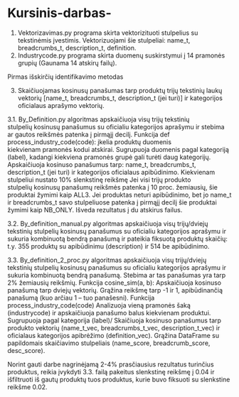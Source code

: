 # Kursinis-darbas-

1. Vektorizavimas.py programa skirta vektorizituoti stulpelius su tekstinėmis įvestimis. Vektorizuojami šie stulpeliai: name_t, breadcrumbs_t, description_t, definition.
2. Industrycode.py programa skirta duomenų suskirstymui į 14 pramonės grupių (Gaunama 14 atskirų failų).

Pirmas išskirčių identifikavimo metodas

3. Skaičiuojamas kosinusų panašumas tarp produktų trijų tekstinių laukų vektorių [name_t, breadcrumbs_t, description_t (jei turi)] ir kategorijos oficialaus aprašymo vektorių.

3.1. By_Definition.py algoritmas apskaičiuoja visų trijų tekstinių stulpelių kosinusų panašumus su oficialiu kategorijos aprašymu ir stebima ar gautos reikšmės patenka į pirmąjį decilį.
Funkcija def process_industry_code(code): įkelia produktų duomenis kiekvienam pramonės kodui atskirai. Sugrupuoja duomenis pagal kategoriją (label), kadangi kiekviena pramonės grupė gali turėti daug kategorijų.
Apskaičiuoja kosinuso panašumus tarp: name_t, breadcrumbs_t, description_t (jei turi) ir kategorijos oficialaus apibūdinimo.
Kiekvienam stulpeliui nustato 10% slenkstinę reikšmę
Jei visi trijų produkto stulpelių kosinusų panašumų reikšmės patenka į 10 proc. žemiausių, šie produktai žymimi kaip ALL3.
Jei produktas neturi apibūdinimo, bet jo name_t ir breadcrumbs_t savo stulpeliuose patenka į pirmąjį decilį šie produktai žymimi kaip NB_ONLY.
Išveda rezultatus į du atskirus failus.

3.2. By_definition_manual.py algoritmas apskaičiuoja visų trijų/dviejų tekstinių stulpelių kosinusų panašumus su oficialiu kategorijos aprašymu ir sukuria kombinuotą bendrą panašumą ir pateikia fiksuotą produktų skaičių: t.y. 355 produktų su apibūdinimu (description) ir 514 be apibūdinimo.

3.3. By_definition_2_proc.py algoritmas apskaičiuoja visų trijų/dviejų tekstinių stulpelių kosinusų panašumus su oficialiu kategorijos aprašymu ir sukuria kombinuotą bendrą panašumą. Stebima ar tas panašumas yra tarp 2% žemiausių reikšmių.
Funkcija cosine_sim(a, b): Apskaičiuoja kosinuso panašumą tarp dviejų vektorių. Grąžina reikšmę tarp -1 ir 1, apibūdinančią panašumą (kuo arčiau 1 – tuo panašesni).
Funkcija process_industry_code(code) Analizuoja vieną pramonės šaką (industrycode) ir apskaičiuoja panašumo balus kiekvienam produktui. Sugrupuoja pagal kategorija (label)/
Skaičiuoja kosinuso panašumus tarp produkto vektorių (name_t_vec, breadcrumbs_t_vec, description_t_vec) ir oficialaus kategorijos apibrėžimo (definition_vec).
Grąžina DataFrame su papildomais skaičiavimo stulpeliais (name_score, breadcrumb_score, desc_score).

Norint gauti darbe nagrinėjamą 2-4% prasčiausius rezultatus turinčius produktus, reikia įvykdyti 3.3. failą pakeitus slenkstinę reikšmę į 0.04 ir išfiltruoti iš gautų produktų tuos produktus, kurie buvo fiksuoti su slenkstine reikšme 0.02.



















